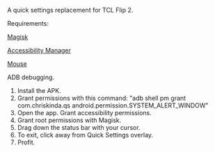 A quick settings replacement for TCL Flip 2.

Requirements: 

[Magisk](https://github.com/neutronscott/flip2/wiki)

[Accessibility Manager](https://appteka.store/app/1b8r78725)

[Mouse](https://github.com/TylerBoni/FlipMouse)

ADB debugging.

1. Install the APK.
2. Grant permissions with this command: "adb shell pm grant com.chriskinda.qs android.permission.SYSTEM_ALERT_WINDOW"
3. Open the app. Grant accessibility permissions.
4. Grant root permissions with Magisk.
5. Drag down the status bar with your cursor.
6. To exit, click away from Quick Settings overlay.
7. Profit.
